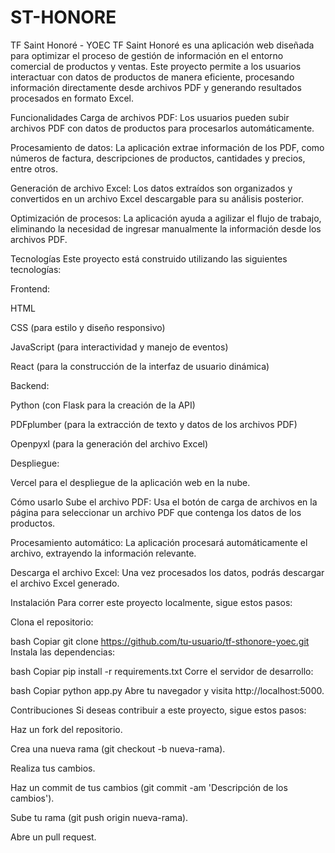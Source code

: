 # ST-HONORE
TF Saint Honoré - YOEC
TF Saint Honoré es una aplicación web diseñada para optimizar el proceso de gestión de información en el entorno comercial de productos y ventas. Este proyecto permite a los usuarios interactuar con datos de productos de manera eficiente, procesando información directamente desde archivos PDF y generando resultados procesados en formato Excel.

Funcionalidades
Carga de archivos PDF: Los usuarios pueden subir archivos PDF con datos de productos para procesarlos automáticamente.

Procesamiento de datos: La aplicación extrae información de los PDF, como números de factura, descripciones de productos, cantidades y precios, entre otros.

Generación de archivo Excel: Los datos extraídos son organizados y convertidos en un archivo Excel descargable para su análisis posterior.

Optimización de procesos: La aplicación ayuda a agilizar el flujo de trabajo, eliminando la necesidad de ingresar manualmente la información desde los archivos PDF.

Tecnologías
Este proyecto está construido utilizando las siguientes tecnologías:

Frontend:

HTML

CSS (para estilo y diseño responsivo)

JavaScript (para interactividad y manejo de eventos)

React (para la construcción de la interfaz de usuario dinámica)

Backend:

Python (con Flask para la creación de la API)

PDFplumber (para la extracción de texto y datos de los archivos PDF)

Openpyxl (para la generación del archivo Excel)

Despliegue:

Vercel para el despliegue de la aplicación web en la nube.

Cómo usarlo
Sube el archivo PDF: Usa el botón de carga de archivos en la página para seleccionar un archivo PDF que contenga los datos de los productos.

Procesamiento automático: La aplicación procesará automáticamente el archivo, extrayendo la información relevante.

Descarga el archivo Excel: Una vez procesados los datos, podrás descargar el archivo Excel generado.

Instalación
Para correr este proyecto localmente, sigue estos pasos:

Clona el repositorio:

bash
Copiar
git clone https://github.com/tu-usuario/tf-sthonore-yoec.git
Instala las dependencias:

bash
Copiar
pip install -r requirements.txt
Corre el servidor de desarrollo:

bash
Copiar
python app.py
Abre tu navegador y visita http://localhost:5000.

Contribuciones
Si deseas contribuir a este proyecto, sigue estos pasos:

Haz un fork del repositorio.

Crea una nueva rama (git checkout -b nueva-rama).

Realiza tus cambios.

Haz un commit de tus cambios (git commit -am 'Descripción de los cambios').

Sube tu rama (git push origin nueva-rama).

Abre un pull request.
